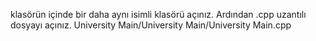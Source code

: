 klasörün içinde bir daha aynı isimli klasörü açınız. Ardından .cpp uzantılı dosyayı açınız.
University Main/University Main/University Main.cpp
